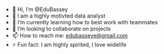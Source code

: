 - 👋 Hi, I’m @EduBassey
- 👀 I am a highly motivted data analyst 
- 🌱 I’m currently learning how to best work with teammates 
- 💞️ I’m looking to collaborate on projects
- 📫 How to reach me: edubasseye@gmail.com 
- ⚡ Fun fact: I am highly spirited, I love widelife

<!---
EduBassey/EduBassey is a ✨ special ✨ repository because its `README.md` (this file) appears on your GitHub profile.
You can click the Preview link to take a look at your changes.
--->
